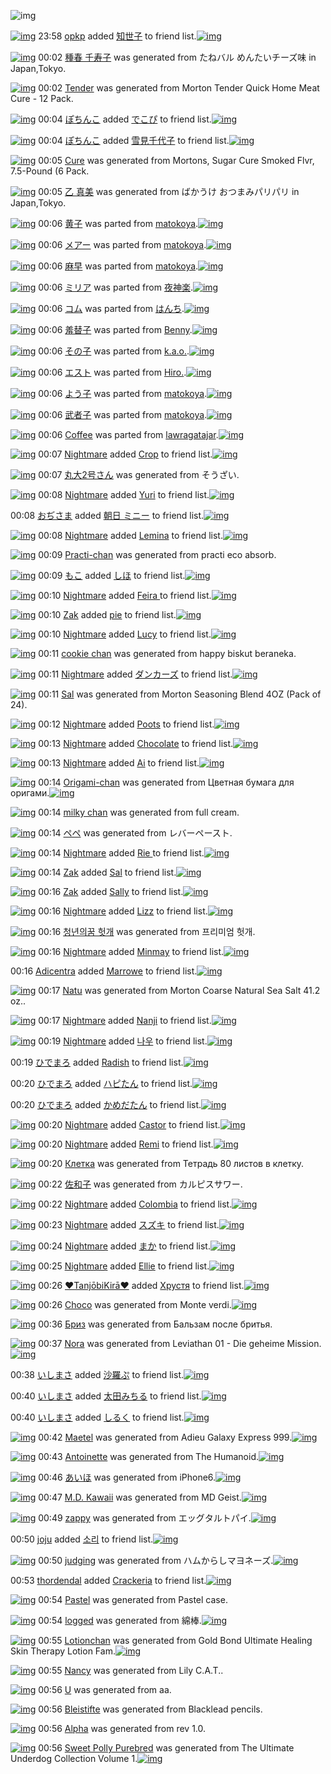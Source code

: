![img](http://gdrive-cdn.herokuapp.com/get/0B-nxIpt4DE2TdGhPalFPcFpSY0E/512px-barcode.png)

[![img](http://www.deviantsart.com/1kfj3nn.jpeg)](http://www.barcodekanojo.com/user/278269/opkp) 23:58 [opkp](http://www.barcodekanojo.com/user/278269/opkp) added [知世子](http://www.barcodekanojo.com/kanojo/2488664/%E7%9F%A5%E4%B8%96%E5%AD%90) to friend list.[![img](http://www.deviantsart.com/2grb5ma.png)](http://www.barcodekanojo.com/kanojo/2488664/%E7%9F%A5%E4%B8%96%E5%AD%90) 

[![img](http://www.deviantsart.com/379u0is.png)](http://www.barcodekanojo.com/kanojo/3148669/%E7%A8%AE%E6%98%A5%20%E5%8D%83%E5%AF%BF%E5%AD%90) 00:02 [種春 千寿子](http://www.barcodekanojo.com/kanojo/3148669/%E7%A8%AE%E6%98%A5%20%E5%8D%83%E5%AF%BF%E5%AD%90) was generated from たねバル めんたいチーズ味 in Japan,Tokyo.

[![img](http://www.deviantsart.com/11lcvgl.png)](http://www.barcodekanojo.com/kanojo/3148670/Tender) 00:02 [Tender](http://www.barcodekanojo.com/kanojo/3148670/Tender) was generated from Morton Tender Quick Home Meat Cure - 12 Pack.

[![img](http://www.deviantsart.com/2e02gom.jpeg)](http://www.barcodekanojo.com/user/426284/%E3%81%BD%E3%81%A1%E3%82%93%E3%81%93) 00:04 [ぽちんこ](http://www.barcodekanojo.com/user/426284/%E3%81%BD%E3%81%A1%E3%82%93%E3%81%93) added [でこぴ](http://www.barcodekanojo.com/kanojo/35795/%E3%81%A7%E3%81%93%E3%81%B4) to friend list.[![img](http://www.deviantsart.com/2qa995e.png)](http://www.barcodekanojo.com/kanojo/35795/%E3%81%A7%E3%81%93%E3%81%B4) 

[![img](http://www.deviantsart.com/2e02gom.jpeg)](http://www.barcodekanojo.com/user/426284/%E3%81%BD%E3%81%A1%E3%82%93%E3%81%93) 00:04 [ぽちんこ](http://www.barcodekanojo.com/user/426284/%E3%81%BD%E3%81%A1%E3%82%93%E3%81%93) added [雪見千代子](http://www.barcodekanojo.com/kanojo/3128589/%E9%9B%AA%E8%A6%8B%E5%8D%83%E4%BB%A3%E5%AD%90) to friend list.[![img](http://www.deviantsart.com/1l5606m.png)](http://www.barcodekanojo.com/kanojo/3128589/%E9%9B%AA%E8%A6%8B%E5%8D%83%E4%BB%A3%E5%AD%90) 

[![img](http://www.deviantsart.com/13slbe.png)](http://www.barcodekanojo.com/kanojo/3148671/Cure) 00:05 [Cure](http://www.barcodekanojo.com/kanojo/3148671/Cure) was generated from Mortons, Sugar Cure Smoked Flvr, 7.5-Pound (6 Pack.

[![img](http://www.deviantsart.com/36mbqok.png)](http://www.barcodekanojo.com/kanojo/3148672/%E4%B9%99%20%E7%9C%9F%E7%BE%8E) 00:05 [乙 真美](http://www.barcodekanojo.com/kanojo/3148672/%E4%B9%99%20%E7%9C%9F%E7%BE%8E) was generated from ばかうけ おつまみパリパリ in Japan,Tokyo.

[![img](http://www.deviantsart.com/2e73o77.png)](http://www.barcodekanojo.com/kanojo/2498251/%E9%BB%84%E5%AD%90) 00:06 [黄子](http://www.barcodekanojo.com/kanojo/2498251/%E9%BB%84%E5%AD%90) was parted from [matokoya](http://www.barcodekanojo.com/kanojo/2498251/%E9%BB%84%E5%AD%90).[![img](http://www.deviantsart.com/2qe0j45.jpeg)](http://www.barcodekanojo.com/user/24932/matokoya) 

[![img](http://www.deviantsart.com/g2jv7e.png)](http://www.barcodekanojo.com/kanojo/2896156/%E3%83%A1%E3%82%A2%E3%83%BC) 00:06 [メアー](http://www.barcodekanojo.com/kanojo/2896156/%E3%83%A1%E3%82%A2%E3%83%BC) was parted from [matokoya](http://www.barcodekanojo.com/kanojo/2896156/%E3%83%A1%E3%82%A2%E3%83%BC).[![img](http://www.deviantsart.com/2qe0j45.jpeg)](http://www.barcodekanojo.com/user/24932/matokoya) 

[![img](http://www.deviantsart.com/230l7j3.png)](http://www.barcodekanojo.com/kanojo/2747873/%E9%BA%BB%E6%97%A9) 00:06 [麻早](http://www.barcodekanojo.com/kanojo/2747873/%E9%BA%BB%E6%97%A9) was parted from [matokoya](http://www.barcodekanojo.com/kanojo/2747873/%E9%BA%BB%E6%97%A9).[![img](http://www.deviantsart.com/2qe0j45.jpeg)](http://www.barcodekanojo.com/user/24932/matokoya) 

[![img](http://www.deviantsart.com/hjq8tq.png)](http://www.barcodekanojo.com/kanojo/3090168/%E3%83%9F%E3%83%AA%E3%82%A2) 00:06 [ミリア](http://www.barcodekanojo.com/kanojo/3090168/%E3%83%9F%E3%83%AA%E3%82%A2) was parted from [夜神楽](http://www.barcodekanojo.com/kanojo/3090168/%E3%83%9F%E3%83%AA%E3%82%A2).[![img](http://www.deviantsart.com/op5a2a.jpeg)](http://www.barcodekanojo.com/user/252851/%E5%A4%9C%E7%A5%9E%E6%A5%BD) 

[![img](http://www.deviantsart.com/1s2kgah.png)](http://www.barcodekanojo.com/kanojo/3091480/%E3%82%B3%E3%83%A0) 00:06 [コム](http://www.barcodekanojo.com/kanojo/3091480/%E3%82%B3%E3%83%A0) was parted from [はんち](http://www.barcodekanojo.com/kanojo/3091480/%E3%82%B3%E3%83%A0).[![img](http://www.deviantsart.com/2036ggf.jpeg)](http://www.barcodekanojo.com/user/18359/%E3%81%AF%E3%82%93%E3%81%A1) 

[![img](http://www.deviantsart.com/1ioe1lo.png)](http://www.barcodekanojo.com/kanojo/2486030/%E7%BE%9E%E6%9B%BF%E5%AD%90) 00:06 [羞替子](http://www.barcodekanojo.com/kanojo/2486030/%E7%BE%9E%E6%9B%BF%E5%AD%90) was parted from [Benny](http://www.barcodekanojo.com/kanojo/2486030/%E7%BE%9E%E6%9B%BF%E5%AD%90).[![img](http://www.deviantsart.com/3ia1b2.jpeg)](http://www.barcodekanojo.com/user/243103/Benny) 

[![img](http://www.deviantsart.com/1t6c5t1.png)](http://www.barcodekanojo.com/kanojo/396695/%E3%81%9D%E3%81%AE%E5%AD%90) 00:06 [その子](http://www.barcodekanojo.com/kanojo/396695/%E3%81%9D%E3%81%AE%E5%AD%90) was parted from [k.a.o.](http://www.barcodekanojo.com/kanojo/396695/%E3%81%9D%E3%81%AE%E5%AD%90).[![img](http://www.deviantsart.com/112u197.jpeg)](http://www.barcodekanojo.com/user/30944/k.a.o.) 

[![img](http://www.deviantsart.com/25dtkdg.png)](http://www.barcodekanojo.com/kanojo/3094156/%E3%82%A8%E3%82%B9%E3%83%88) 00:06 [エスト](http://www.barcodekanojo.com/kanojo/3094156/%E3%82%A8%E3%82%B9%E3%83%88) was parted from [Hiro.](http://www.barcodekanojo.com/kanojo/3094156/%E3%82%A8%E3%82%B9%E3%83%88).[![img](http://www.deviantsart.com/3vk7805.jpeg)](http://www.barcodekanojo.com/user/272774/Hiro.) 

[![img](http://www.deviantsart.com/v92hij.png)](http://www.barcodekanojo.com/kanojo/2894327/%E3%82%88%E3%81%86%E5%AD%90) 00:06 [よう子](http://www.barcodekanojo.com/kanojo/2894327/%E3%82%88%E3%81%86%E5%AD%90) was parted from [matokoya](http://www.barcodekanojo.com/kanojo/2894327/%E3%82%88%E3%81%86%E5%AD%90).[![img](http://www.deviantsart.com/2qe0j45.jpeg)](http://www.barcodekanojo.com/user/24932/matokoya) 

[![img](http://www.deviantsart.com/15dgca9.png)](http://www.barcodekanojo.com/kanojo/1029/%E6%AD%A6%E8%80%85%E5%AD%90) 00:06 [武者子](http://www.barcodekanojo.com/kanojo/1029/%E6%AD%A6%E8%80%85%E5%AD%90) was parted from [matokoya](http://www.barcodekanojo.com/kanojo/1029/%E6%AD%A6%E8%80%85%E5%AD%90).[![img](http://www.deviantsart.com/2qe0j45.jpeg)](http://www.barcodekanojo.com/user/24932/matokoya) 

[![img](http://www.deviantsart.com/3duc63b.png)](http://www.barcodekanojo.com/kanojo/1003620/Coffee) 00:06 [Coffee](http://www.barcodekanojo.com/kanojo/1003620/Coffee) was parted from [lawragatajar](http://www.barcodekanojo.com/kanojo/1003620/Coffee).[![img](http://www.deviantsart.com/37lcil4.jpeg)](http://www.barcodekanojo.com/user/270408/lawragatajar) 

[![img](http://www.deviantsart.com/k1uom4.jpeg)](http://www.barcodekanojo.com/user/479031/Nightmare) 00:07 [Nightmare](http://www.barcodekanojo.com/user/479031/Nightmare) added [Crop](http://www.barcodekanojo.com/kanojo/2509287/Crop) to friend list.[![img](http://www.deviantsart.com/q7e3eb.png)](http://www.barcodekanojo.com/kanojo/2509287/Crop) 

[![img](http://www.deviantsart.com/qfdglr.png)](http://www.barcodekanojo.com/kanojo/3148673/%E4%B8%B8%E5%A4%A72%E5%8F%B7%E3%81%95%E3%82%93) 00:07 [丸大2号さん](http://www.barcodekanojo.com/kanojo/3148673/%E4%B8%B8%E5%A4%A72%E5%8F%B7%E3%81%95%E3%82%93) was generated from そうざい.

[![img](http://www.deviantsart.com/k1uom4.jpeg)](http://www.barcodekanojo.com/user/479031/Nightmare) 00:08 [Nightmare](http://www.barcodekanojo.com/user/479031/Nightmare) added [Yuri](http://www.barcodekanojo.com/kanojo/2962195/Yuri) to friend list.[![img](http://www.deviantsart.com/2n25rah.png)](http://www.barcodekanojo.com/kanojo/2962195/Yuri) 

00:08 [おぢさま](http://www.barcodekanojo.com/user/473243/%E3%81%8A%E3%81%A2%E3%81%95%E3%81%BE) added [朝日    ミニー](http://www.barcodekanojo.com/kanojo/1803367/%E6%9C%9D%E6%97%A5%20%20%20%20%E3%83%9F%E3%83%8B%E3%83%BC) to friend list.[![img](http://www.deviantsart.com/20n6dud.png)](http://www.barcodekanojo.com/kanojo/1803367/%E6%9C%9D%E6%97%A5%20%20%20%20%E3%83%9F%E3%83%8B%E3%83%BC) 

[![img](http://www.deviantsart.com/k1uom4.jpeg)](http://www.barcodekanojo.com/user/479031/Nightmare) 00:08 [Nightmare](http://www.barcodekanojo.com/user/479031/Nightmare) added [Lemina](http://www.barcodekanojo.com/kanojo/2645390/Lemina) to friend list.[![img](http://www.deviantsart.com/kgkje4.png)](http://www.barcodekanojo.com/kanojo/2645390/Lemina) 

[![img](http://www.deviantsart.com/2hotp5q.png)](http://www.barcodekanojo.com/kanojo/3148674/Practi-chan) 00:09 [Practi-chan](http://www.barcodekanojo.com/kanojo/3148674/Practi-chan) was generated from practi eco absorb.

[![img](http://www.deviantsart.com/39sannj.jpeg)](http://www.barcodekanojo.com/user/401874/%E3%82%82%E3%81%93) 00:09 [もこ](http://www.barcodekanojo.com/user/401874/%E3%82%82%E3%81%93) added [しほ](http://www.barcodekanojo.com/kanojo/21190/%E3%81%97%E3%81%BB) to friend list.[![img](http://www.deviantsart.com/g41s0p.png)](http://www.barcodekanojo.com/kanojo/21190/%E3%81%97%E3%81%BB) 

[![img](http://www.deviantsart.com/k1uom4.jpeg)](http://www.barcodekanojo.com/user/479031/Nightmare) 00:10 [Nightmare](http://www.barcodekanojo.com/user/479031/Nightmare) added [Feira ](http://www.barcodekanojo.com/kanojo/2650531/Feira%20) to friend list.[![img](http://www.deviantsart.com/k6qssq.png)](http://www.barcodekanojo.com/kanojo/2650531/Feira%20) 

[![img](http://www.deviantsart.com/2dtl6i2.jpeg)](http://www.barcodekanojo.com/user/280625/Zak) 00:10 [Zak](http://www.barcodekanojo.com/user/280625/Zak) added [pie](http://www.barcodekanojo.com/kanojo/2691514/pie) to friend list.[![img](http://www.deviantsart.com/2arhmfq.png)](http://www.barcodekanojo.com/kanojo/2691514/pie) 

[![img](http://www.deviantsart.com/k1uom4.jpeg)](http://www.barcodekanojo.com/user/479031/Nightmare) 00:10 [Nightmare](http://www.barcodekanojo.com/user/479031/Nightmare) added [Lucy](http://www.barcodekanojo.com/kanojo/2927980/Lucy) to friend list.[![img](http://www.deviantsart.com/33lo0k2.png)](http://www.barcodekanojo.com/kanojo/2927980/Lucy) 

[![img](http://www.deviantsart.com/3o63dv2.png)](http://www.barcodekanojo.com/kanojo/3148675/cookie%20chan) 00:11 [cookie chan](http://www.barcodekanojo.com/kanojo/3148675/cookie%20chan) was generated from happy biskut beraneka.

[![img](http://www.deviantsart.com/k1uom4.jpeg)](http://www.barcodekanojo.com/user/479031/Nightmare) 00:11 [Nightmare](http://www.barcodekanojo.com/user/479031/Nightmare) added [ダンカーズ](http://www.barcodekanojo.com/kanojo/1255542/%E3%83%80%E3%83%B3%E3%82%AB%E3%83%BC%E3%82%BA) to friend list.[![img](http://www.deviantsart.com/395ujic.png)](http://www.barcodekanojo.com/kanojo/1255542/%E3%83%80%E3%83%B3%E3%82%AB%E3%83%BC%E3%82%BA) 

[![img](http://www.deviantsart.com/2aeaj8d.png)](http://www.barcodekanojo.com/kanojo/3148676/Sal) 00:11 [Sal](http://www.barcodekanojo.com/kanojo/3148676/Sal) was generated from Morton Seasoning Blend 4OZ (Pack of 24).

[![img](http://www.deviantsart.com/k1uom4.jpeg)](http://www.barcodekanojo.com/user/479031/Nightmare) 00:12 [Nightmare](http://www.barcodekanojo.com/user/479031/Nightmare) added [Poots](http://www.barcodekanojo.com/kanojo/3088511/Poots) to friend list.[![img](http://www.deviantsart.com/1dsepjd.png)](http://www.barcodekanojo.com/kanojo/3088511/Poots) 

[![img](http://www.deviantsart.com/k1uom4.jpeg)](http://www.barcodekanojo.com/user/479031/Nightmare) 00:13 [Nightmare](http://www.barcodekanojo.com/user/479031/Nightmare) added [Chocolate](http://www.barcodekanojo.com/kanojo/2922939/Chocolate) to friend list.[![img](http://www.deviantsart.com/27jb951.png)](http://www.barcodekanojo.com/kanojo/2922939/Chocolate) 

[![img](http://www.deviantsart.com/k1uom4.jpeg)](http://www.barcodekanojo.com/user/479031/Nightmare) 00:13 [Nightmare](http://www.barcodekanojo.com/user/479031/Nightmare) added [Ai](http://www.barcodekanojo.com/kanojo/2889358/Ai) to friend list.[![img](http://www.deviantsart.com/26ge7n6.png)](http://www.barcodekanojo.com/kanojo/2889358/Ai) 

[![img](http://www.deviantsart.com/1ak6q7p.png)](http://www.barcodekanojo.com/kanojo/3148677/Origami-chan) 00:14 [Origami-chan](http://www.barcodekanojo.com/kanojo/3148677/Origami-chan) was generated from Цветная бумага для оригами.[![img](http://www.deviantsart.com/3116d5k.jpeg)](http://www.barcodekanojo.com/product_images/barcode/5935265/1412349191/50x50x,PD0,PA6,PD0,PB2,PD0,PB5,PD1,P82,PD0,PBD,PD0,PB0,PD1,P8F,P20,PD0,PB1,PD1,P83,PD0,PBC,PD0,PB0,PD0,PB3,PD0,PB0,P20,PD0,PB4,PD0,PBB,PD1,P8F,P20,PD0,PBE,PD1,P80,PD0,PB8,PD0,PB3,PD0,PB0,PD0,PBC,PD0,PB8.jpg,qw=88,ah=88.pagespeed.ic.mDMBg11FOM.jpg) 

[![img](http://www.deviantsart.com/3vv6mr.png)](http://www.barcodekanojo.com/kanojo/3148678/milky%20chan) 00:14 [milky chan](http://www.barcodekanojo.com/kanojo/3148678/milky%20chan) was generated from full cream.

[![img](http://www.deviantsart.com/3f819ic.png)](http://www.barcodekanojo.com/kanojo/3148679/%E3%83%9A%E3%83%9A) 00:14 [ペペ](http://www.barcodekanojo.com/kanojo/3148679/%E3%83%9A%E3%83%9A) was generated from レバーペースト.

[![img](http://www.deviantsart.com/k1uom4.jpeg)](http://www.barcodekanojo.com/user/479031/Nightmare) 00:14 [Nightmare](http://www.barcodekanojo.com/user/479031/Nightmare) added [Rie ](http://www.barcodekanojo.com/kanojo/2431325/Rie%20) to friend list.[![img](http://www.deviantsart.com/1k203bu.png)](http://www.barcodekanojo.com/kanojo/2431325/Rie%20) 

[![img](http://www.deviantsart.com/2dtl6i2.jpeg)](http://www.barcodekanojo.com/user/280625/Zak) 00:14 [Zak](http://www.barcodekanojo.com/user/280625/Zak) added [Sal](http://www.barcodekanojo.com/kanojo/2532586/Sal) to friend list.[![img](http://www.deviantsart.com/1n2g8bj.png)](http://www.barcodekanojo.com/kanojo/2532586/Sal) 

[![img](http://www.deviantsart.com/2dtl6i2.jpeg)](http://www.barcodekanojo.com/user/280625/Zak) 00:16 [Zak](http://www.barcodekanojo.com/user/280625/Zak) added [Sally](http://www.barcodekanojo.com/kanojo/2577229/Sally) to friend list.[![img](http://www.deviantsart.com/2i9hd6b.png)](http://www.barcodekanojo.com/kanojo/2577229/Sally) 

[![img](http://www.deviantsart.com/k1uom4.jpeg)](http://www.barcodekanojo.com/user/479031/Nightmare) 00:16 [Nightmare](http://www.barcodekanojo.com/user/479031/Nightmare) added [Lizz](http://www.barcodekanojo.com/kanojo/2477436/Lizz) to friend list.[![img](http://www.deviantsart.com/274n0d5.png)](http://www.barcodekanojo.com/kanojo/2477436/Lizz) 

[![img](http://www.deviantsart.com/2em6asf.png)](http://www.barcodekanojo.com/kanojo/3148680/%EC%B2%AD%EB%85%84%EC%9D%98%EA%BF%88%20%ED%97%9B%EA%B0%9C) 00:16 [청년의꿈 헛개](http://www.barcodekanojo.com/kanojo/3148680/%EC%B2%AD%EB%85%84%EC%9D%98%EA%BF%88%20%ED%97%9B%EA%B0%9C) was generated from 프리미엄 헛개.

[![img](http://www.deviantsart.com/k1uom4.jpeg)](http://www.barcodekanojo.com/user/479031/Nightmare) 00:16 [Nightmare](http://www.barcodekanojo.com/user/479031/Nightmare) added [Minmay](http://www.barcodekanojo.com/kanojo/2853832/Minmay) to friend list.[![img](http://www.deviantsart.com/a9m5q4.png)](http://www.barcodekanojo.com/kanojo/2853832/Minmay) 

00:16 [Adicentra](http://www.barcodekanojo.com/user/490038/Adicentra) added [Marrowe](http://www.barcodekanojo.com/kanojo/2750582/Marrowe) to friend list.[![img](http://www.deviantsart.com/24cahu4.png)](http://www.barcodekanojo.com/kanojo/2750582/Marrowe) 

[![img](http://www.deviantsart.com/39ms21b.png)](http://www.barcodekanojo.com/kanojo/3148681/Natu) 00:17 [Natu](http://www.barcodekanojo.com/kanojo/3148681/Natu) was generated from Morton Coarse Natural Sea Salt 41.2 oz..

[![img](http://www.deviantsart.com/k1uom4.jpeg)](http://www.barcodekanojo.com/user/479031/Nightmare) 00:17 [Nightmare](http://www.barcodekanojo.com/user/479031/Nightmare) added [Nanji](http://www.barcodekanojo.com/kanojo/2235889/Nanji) to friend list.[![img](http://www.deviantsart.com/1vln29c.png)](http://www.barcodekanojo.com/kanojo/2235889/Nanji) 

[![img](http://www.deviantsart.com/k1uom4.jpeg)](http://www.barcodekanojo.com/user/479031/Nightmare) 00:19 [Nightmare](http://www.barcodekanojo.com/user/479031/Nightmare) added [나우](http://www.barcodekanojo.com/kanojo/2802336/%EB%82%98%EC%9A%B0) to friend list.[![img](http://www.deviantsart.com/2vhcgj4.png)](http://www.barcodekanojo.com/kanojo/2802336/%EB%82%98%EC%9A%B0) 

00:19 [ひでまろ](http://www.barcodekanojo.com/user/348970/%E3%81%B2%E3%81%A7%E3%81%BE%E3%82%8D) added [Radish](http://www.barcodekanojo.com/kanojo/2744974/Radish) to friend list.[![img](http://www.deviantsart.com/105rhu9.png)](http://www.barcodekanojo.com/kanojo/2744974/Radish) 

00:20 [ひでまろ](http://www.barcodekanojo.com/user/348970/%E3%81%B2%E3%81%A7%E3%81%BE%E3%82%8D) added [ハピたん](http://www.barcodekanojo.com/kanojo/2669842/%E3%83%8F%E3%83%94%E3%81%9F%E3%82%93) to friend list.[![img](http://www.deviantsart.com/35cmf0c.png)](http://www.barcodekanojo.com/kanojo/2669842/%E3%83%8F%E3%83%94%E3%81%9F%E3%82%93) 

00:20 [ひでまろ](http://www.barcodekanojo.com/user/348970/%E3%81%B2%E3%81%A7%E3%81%BE%E3%82%8D) added [かめだたん](http://www.barcodekanojo.com/kanojo/2958120/%E3%81%8B%E3%82%81%E3%81%A0%E3%81%9F%E3%82%93) to friend list.[![img](http://www.deviantsart.com/plauk7.png)](http://www.barcodekanojo.com/kanojo/2958120/%E3%81%8B%E3%82%81%E3%81%A0%E3%81%9F%E3%82%93) 

[![img](http://www.deviantsart.com/k1uom4.jpeg)](http://www.barcodekanojo.com/user/479031/Nightmare) 00:20 [Nightmare](http://www.barcodekanojo.com/user/479031/Nightmare) added [Castor](http://www.barcodekanojo.com/kanojo/2752102/Castor) to friend list.[![img](http://www.deviantsart.com/3j34536.png)](http://www.barcodekanojo.com/kanojo/2752102/Castor) 

[![img](http://www.deviantsart.com/k1uom4.jpeg)](http://www.barcodekanojo.com/user/479031/Nightmare) 00:20 [Nightmare](http://www.barcodekanojo.com/user/479031/Nightmare) added [Remi](http://www.barcodekanojo.com/kanojo/2597648/Remi) to friend list.[![img](http://www.deviantsart.com/gjhjaq.png)](http://www.barcodekanojo.com/kanojo/2597648/Remi) 

[![img](http://www.deviantsart.com/i8mcam.png)](http://www.barcodekanojo.com/kanojo/3148682/%D0%9A%D0%BB%D0%B5%D1%82%D0%BA%D0%B0) 00:20 [Клетка](http://www.barcodekanojo.com/kanojo/3148682/%D0%9A%D0%BB%D0%B5%D1%82%D0%BA%D0%B0) was generated from Тетрадь 80 листов в клетку.

[![img](http://www.deviantsart.com/26iobt5.png)](http://www.barcodekanojo.com/kanojo/3148683/%E4%BD%90%E5%92%8C%E5%AD%90) 00:22 [佐和子](http://www.barcodekanojo.com/kanojo/3148683/%E4%BD%90%E5%92%8C%E5%AD%90) was generated from カルピスサワー.

[![img](http://www.deviantsart.com/k1uom4.jpeg)](http://www.barcodekanojo.com/user/479031/Nightmare) 00:22 [Nightmare](http://www.barcodekanojo.com/user/479031/Nightmare) added [Colombia](http://www.barcodekanojo.com/kanojo/2805412/Colombia) to friend list.[![img](http://www.deviantsart.com/2helg6v.png)](http://www.barcodekanojo.com/kanojo/2805412/Colombia) 

[![img](http://www.deviantsart.com/k1uom4.jpeg)](http://www.barcodekanojo.com/user/479031/Nightmare) 00:23 [Nightmare](http://www.barcodekanojo.com/user/479031/Nightmare) added [スズキ](http://www.barcodekanojo.com/kanojo/2978731/%E3%82%B9%E3%82%BA%E3%82%AD) to friend list.[![img](http://www.deviantsart.com/2cmol68.png)](http://www.barcodekanojo.com/kanojo/2978731/%E3%82%B9%E3%82%BA%E3%82%AD) 

[![img](http://www.deviantsart.com/k1uom4.jpeg)](http://www.barcodekanojo.com/user/479031/Nightmare) 00:24 [Nightmare](http://www.barcodekanojo.com/user/479031/Nightmare) added [まか](http://www.barcodekanojo.com/kanojo/586002/%E3%81%BE%E3%81%8B) to friend list.[![img](http://www.deviantsart.com/2stet1g.png)](http://www.barcodekanojo.com/kanojo/586002/%E3%81%BE%E3%81%8B) 

[![img](http://www.deviantsart.com/k1uom4.jpeg)](http://www.barcodekanojo.com/user/479031/Nightmare) 00:25 [Nightmare](http://www.barcodekanojo.com/user/479031/Nightmare) added [Ellie](http://www.barcodekanojo.com/kanojo/2883608/Ellie) to friend list.[![img](http://www.deviantsart.com/31fmp2.png)](http://www.barcodekanojo.com/kanojo/2883608/Ellie) 

[![img](http://www.deviantsart.com/1mg0d6s.jpeg)](http://www.barcodekanojo.com/user/452089/%E2%99%A5Tanj%C5%8DbiKir%C4%81%E2%99%A5) 00:26 [♥TanjōbiKirā♥](http://www.barcodekanojo.com/user/452089/%E2%99%A5Tanj%C5%8DbiKir%C4%81%E2%99%A5) added [Хрустя](http://www.barcodekanojo.com/kanojo/2769901/%D0%A5%D1%80%D1%83%D1%81%D1%82%D1%8F) to friend list.[![img](http://www.deviantsart.com/220f5s.png)](http://www.barcodekanojo.com/kanojo/2769901/%D0%A5%D1%80%D1%83%D1%81%D1%82%D1%8F) 

[![img](http://www.deviantsart.com/2e7t6qk.png)](http://www.barcodekanojo.com/kanojo/3148684/Choco) 00:26 [Choco](http://www.barcodekanojo.com/kanojo/3148684/Choco) was generated from Monte verdi.[![img](http://www.deviantsart.com/7nfnuf.jpeg)](http://www.barcodekanojo.com/product_images/barcode/5935290/1412349982/Monte%20verdi.jpg) 

[![img](http://www.deviantsart.com/31tben8.png)](http://www.barcodekanojo.com/kanojo/3148685/%D0%91%D1%80%D0%B8%D0%B7) 00:36 [Бриз](http://www.barcodekanojo.com/kanojo/3148685/%D0%91%D1%80%D0%B8%D0%B7) was generated from Бальзам после бритья.

[![img](http://www.deviantsart.com/2jh0gie.png)](http://www.barcodekanojo.com/kanojo/3148686/Nora) 00:37 [Nora](http://www.barcodekanojo.com/kanojo/3148686/Nora) was generated from Leviathan 01 - Die geheime Mission.[![img](http://www.deviantsart.com/1vkb634.jpeg)](http://www.barcodekanojo.com/product_images/barcode/5935292/1412350614/50x50xLeviathan,P2001,P20-,P20Die,P20geheime,P20Mission.jpg,qw=88,ah=88.pagespeed.ic.Xp4x3qMRk0.jpg) 

00:38 [いしまさ](http://www.barcodekanojo.com/user/490061/%E3%81%84%E3%81%97%E3%81%BE%E3%81%95) added [沙羅ぷ](http://www.barcodekanojo.com/kanojo/17010/%E6%B2%99%E7%BE%85%E3%81%B7) to friend list.[![img](http://www.deviantsart.com/351645v.png)](http://www.barcodekanojo.com/kanojo/17010/%E6%B2%99%E7%BE%85%E3%81%B7) 

00:40 [いしまさ](http://www.barcodekanojo.com/user/490061/%E3%81%84%E3%81%97%E3%81%BE%E3%81%95) added [太田みちる](http://www.barcodekanojo.com/kanojo/37599/%E5%A4%AA%E7%94%B0%E3%81%BF%E3%81%A1%E3%82%8B) to friend list.[![img](http://www.deviantsart.com/3bol3ns.png)](http://www.barcodekanojo.com/kanojo/37599/%E5%A4%AA%E7%94%B0%E3%81%BF%E3%81%A1%E3%82%8B) 

00:40 [いしまさ](http://www.barcodekanojo.com/user/490061/%E3%81%84%E3%81%97%E3%81%BE%E3%81%95) added [しるく](http://www.barcodekanojo.com/kanojo/1208/%E3%81%97%E3%82%8B%E3%81%8F) to friend list.[![img](http://www.deviantsart.com/9bfhag.png)](http://www.barcodekanojo.com/kanojo/1208/%E3%81%97%E3%82%8B%E3%81%8F) 

[![img](http://www.deviantsart.com/32r9i1f.png)](http://www.barcodekanojo.com/kanojo/3148687/Maetel) 00:42 [Maetel](http://www.barcodekanojo.com/kanojo/3148687/Maetel) was generated from Adieu Galaxy Express 999.[![img](http://www.deviantsart.com/pambg1.jpeg)](http://www.barcodekanojo.com/product_images/barcode/5935296/1412350874/50x50xAdieu,P20Galaxy,P20Express,P20999.jpg,qw=88,ah=88.pagespeed.ic.B3jDZavJef.jpg) 

[![img](http://www.deviantsart.com/2ank6gv.png)](http://www.barcodekanojo.com/kanojo/3148688/Antoinette) 00:43 [Antoinette](http://www.barcodekanojo.com/kanojo/3148688/Antoinette) was generated from The Humanoid.[![img](http://www.deviantsart.com/adl905.jpeg)](http://www.barcodekanojo.com/product_images/barcode/5935297/1412350952/50x50xThe,P20Humanoid.jpg,qw=88,ah=88.pagespeed.ic.itfWQUTa9w.jpg) 

[![img](http://www.deviantsart.com/jhibti.png)](http://www.barcodekanojo.com/kanojo/3148689/%E3%81%82%E3%81%84%E3%81%BB) 00:46 [あいほ](http://www.barcodekanojo.com/kanojo/3148689/%E3%81%82%E3%81%84%E3%81%BB) was generated from iPhone6.[![img](http://www.deviantsart.com/3j2hmra.jpeg)](http://www.barcodekanojo.com/product_images/barcode/5935298/1412351143/50x50xiPhone6.jpg,qw=88,ah=88.pagespeed.ic.l4nEJwBqLp.jpg) 

[![img](http://www.deviantsart.com/2fi6a9p.png)](http://www.barcodekanojo.com/kanojo/3148690/M.D.%20Kawaii) 00:47 [M.D. Kawaii](http://www.barcodekanojo.com/kanojo/3148690/M.D.%20Kawaii) was generated from MD Geist.[![img](http://www.deviantsart.com/2l64rde.jpeg)](http://www.barcodekanojo.com/product_images/barcode/5935299/1412351173/50x50xMD,P20Geist.jpg,qw=88,ah=88.pagespeed.ic.PQqbPaeG9o.jpg) 

[![img](http://www.deviantsart.com/34u0bve.png)](http://www.barcodekanojo.com/kanojo/3148691/zappy) 00:49 [zappy](http://www.barcodekanojo.com/kanojo/3148691/zappy) was generated from エッグタルトパイ.[![img](http://www.deviantsart.com/2u80e7e.jpeg)](http://www.barcodekanojo.com/product_images/barcode/5935300/1412351298/50x50x,PE3,P82,PA8,PE3,P83,P83,PE3,P82,PB0,PE3,P82,PBF,PE3,P83,PAB,PE3,P83,P88,PE3,P83,P91,PE3,P82,PA4.jpg,qw=88,ah=88.pagespeed.ic.X1RfJkrFkD.jpg) 

00:50 [joju](http://www.barcodekanojo.com/user/490063/joju) added [소리](http://www.barcodekanojo.com/kanojo/3019168/%EC%86%8C%EB%A6%AC) to friend list.[![img](http://www.deviantsart.com/1t6mmf5.png)](http://www.barcodekanojo.com/kanojo/3019168/%EC%86%8C%EB%A6%AC) 

[![img](http://www.deviantsart.com/1sj2ht9.png)](http://www.barcodekanojo.com/kanojo/3148692/judging) 00:50 [judging](http://www.barcodekanojo.com/kanojo/3148692/judging) was generated from ハムからしマヨネーズ.[![img](http://www.deviantsart.com/1k90it8.jpeg)](http://www.barcodekanojo.com/product_images/barcode/5935302/1412351424/%E3%83%8F%E3%83%A0%E3%81%8B%E3%82%89%E3%81%97%E3%83%9E%E3%83%A8%E3%83%8D%E3%83%BC%E3%82%BA.jpg) 

00:53 [thordendal](http://www.barcodekanojo.com/user/452910/thordendal) added [Crackeria](http://www.barcodekanojo.com/kanojo/2715998/Crackeria) to friend list.[![img](http://www.deviantsart.com/38ppdp5.png)](http://www.barcodekanojo.com/kanojo/2715998/Crackeria) 

[![img](http://www.deviantsart.com/vi3o5p.png)](http://www.barcodekanojo.com/kanojo/3148693/Pastel) 00:54 [Pastel](http://www.barcodekanojo.com/kanojo/3148693/Pastel) was generated from Pastel case.

[![img](http://www.deviantsart.com/3e0e2qr.png)](http://www.barcodekanojo.com/kanojo/3148694/logged) 00:54 [logged](http://www.barcodekanojo.com/kanojo/3148694/logged) was generated from 綿棒.[![img](http://www.deviantsart.com/25e9g3i.jpeg)](http://www.barcodekanojo.com/product_images/barcode/5935305/1412351595/50x50x,PE7,PB6,PBF,PE6,PA3,P92.jpg,qw=88,ah=88.pagespeed.ic.Q7U1zc5neE.jpg) 

[![img](http://www.deviantsart.com/3flf2ps.png)](http://www.barcodekanojo.com/kanojo/3148695/Lotionchan) 00:55 [Lotionchan](http://www.barcodekanojo.com/kanojo/3148695/Lotionchan) was generated from Gold Bond Ultimate Healing Skin Therapy Lotion Fam.[![img](http://www.deviantsart.com/3kc59qm.jpeg)](http://www.barcodekanojo.com/product_images/barcode/5935306/1412351658/50x50xGold,P20Bond,P20Ultimate,P20Healing,P20Skin,P20Therapy,P20Lotion,P20Fam.jpg,qw=88,ah=88.pagespeed.ic.beWfyAWqS-.jpg) 

[![img](http://www.deviantsart.com/3mrs64t.png)](http://www.barcodekanojo.com/kanojo/3148696/Nancy) 00:55 [Nancy](http://www.barcodekanojo.com/kanojo/3148696/Nancy) was generated from Lily C.A.T..

[![img](http://www.deviantsart.com/3u0n8b2.png)](http://www.barcodekanojo.com/kanojo/3148697/U) 00:56 [U](http://www.barcodekanojo.com/kanojo/3148697/U) was generated from aa.

[![img](http://www.deviantsart.com/19lf6sh.png)](http://www.barcodekanojo.com/kanojo/3148698/Bleistifte) 00:56 [Bleistifte](http://www.barcodekanojo.com/kanojo/3148698/Bleistifte) was generated from Blacklead pencils.

[![img](http://www.deviantsart.com/27v6rku.png)](http://www.barcodekanojo.com/kanojo/3148699/Alpha) 00:56 [Alpha](http://www.barcodekanojo.com/kanojo/3148699/Alpha) was generated from rev 1.0.

[![img](http://www.deviantsart.com/2ikl1q5.png)](http://www.barcodekanojo.com/kanojo/3148700/Sweet%20Polly%20Purebred) 00:56 [Sweet Polly Purebred](http://www.barcodekanojo.com/kanojo/3148700/Sweet%20Polly%20Purebred) was generated from The Ultimate Underdog Collection Volume 1.[![img](http://www.deviantsart.com/1hvkcno.jpeg)](http://www.barcodekanojo.com/product_images/barcode/5935311/1412351813/The%20Ultimate%20Underdog%20Collection%20Volume%201.jpg) 

